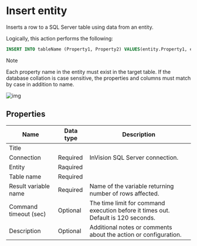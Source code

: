 # Insert entity

Inserts a row to a SQL Server table using data from an entity.  

Logically, this action performs the following:

```sql
INSERT INTO tableName (Property1, Property2) VALUES(entity.Property1, enity.Property2)
```

> [!NOTE]
> Each property name in the entity must exist in the target table. If the database collation is case sensitive, the properties and columns must match by case in addition to name.


![img](https://profitbasedocs.blob.core.windows.net/flowimages/insert-entity.png)

## Properties

| Name         | Data type       | Description                                       |
|--------------|-----------------|---------------------------------------------------|
| Title           |           |                        |
| Connection         | Required   | InVision SQL Server connection. |
| Entity | Raquired  |   |
| Table name | Required  |   |
| Result variable name | Required  | Name of the variable returning number of rows affected.   |
| Command timeout (sec) | Optional | The time limit for command execution before it times out. Default is 120 seconds.|
| Description   | Optional | Additional notes or comments about the action or configuration. |
